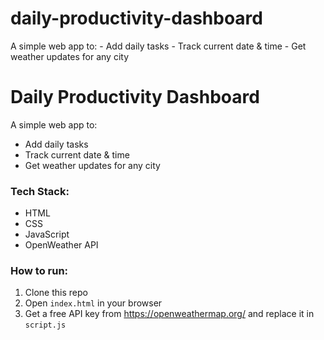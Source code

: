 # daily-productivity-dashboard
A simple web app to: - Add daily tasks - Track current date &amp; time - Get weather updates for any city
# Daily Productivity Dashboard

A simple web app to:
- Add daily tasks
- Track current date & time
- Get weather updates for any city

### Tech Stack:
- HTML
- CSS
- JavaScript
- OpenWeather API

### How to run:
1. Clone this repo
2. Open `index.html` in your browser
3. Get a free API key from https://openweathermap.org/ and replace it in `script.js`
